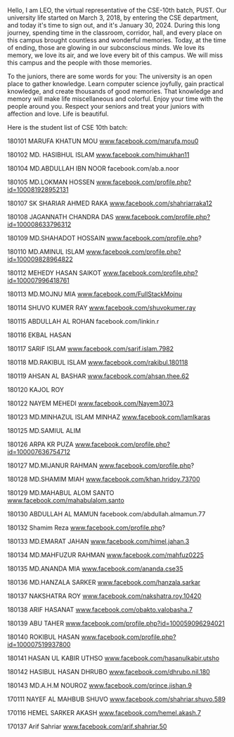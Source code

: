 Hello, I am LEO, the virtual representative of the CSE-10th batch, PUST. Our university life started on March 3, 2018, by entering the CSE department, and today it's time to sign out, and it's January 30, 2024. During this long journey, spending time in the classroom, corridor, hall, and every place on this campus brought countless and wonderful memories. Today, at the time of ending, those are glowing in our subconscious minds. We love its memory, we love its air, and we love every bit of this campus. We will miss this campus and the people with those memories.

To the juniors, there are some words for you: The university is an open place to gather knowledge. Learn computer science joyfully, gain practical knowledge, and create thousands of good memories. That knowledge and memory will make life miscellaneous and colorful. Enjoy your time with the people around you. Respect your seniors and treat your juniors with affection and love. Life is beautiful.

Here is the student list of CSE 10th batch:

180101 MARUFA KHATUN MOU
www.facebook.com/marufa.mou0

180102 MD. HASIBHUL ISLAM
www.facebook.com/himukhan11

180104 MD.ABDULLAH IBN NOOR
facebook.com/ab.a.noor

180105 MD.LOKMAN HOSSEN
www.facebook.com/profile.php?id=100081928952131

180107 SK SHARIAR AHMED RAKA
www.facebook.com/shahriarraka12

180108 JAGANNATH CHANDRA DAS
www.facebook.com/profile.php?id=100008633796312

180109 MD.SHAHADOT HOSSAIN
www.facebook.com/profile.php?

180110 MD.AMINUL ISLAM
www.facebook.com/profile.php?id=100009828964822

180112 MEHEDY HASAN SAIKOT
www.facebook.com/profile.php?id=100007996418761

180113 MD.MOJNU MIA
www.facebook.com/FullStackMojnu

180114 SHUVO KUMER RAY
www.facebook.com/shuvokumer.ray

180115 ABDULLAH AL ROHAN
facebook.com/linkin.r

180116 EKBAL HASAN

180117 SARIF ISLAM
www.facebook.com/sarif.islam.7982

180118 MD.RAKIBUL ISLAM
www.facebook.com/rakibul.180118

180119 AHSAN AL BASHAR
www.facebook.com/ahsan.thee.62

180120 KAJOL ROY

180122 NAYEM MEHEDI
www.facebook.com/Nayem3073

180123 MD.MINHAZUL ISLAM MINHAZ
www.facebook.com/IamIkaras

180125 MD.SAMIUL ALIM

180126 ARPA KR PUZA
www.facebook.com/profile.php?id=100007636754712

180127 MD.MIJANUR RAHMAN
www.facebook.com/profile.php?

180128 MD.SHAMIM MIAH
www.facebook.com/khan.hridoy.73700

180129 MD.MAHABUL ALOM SANTO
www.facebook.com/mahabulalom.santo

180130 ABDULLAH AL MAMUN
facebook.com/abdullah.almamun.77 

180132 Shamim Reza
www.facebook.com/profile.php?

180133 MD.EMARAT JAHAN
www.facebook.com/himel.jahan.3

180134 MD.MAHFUZUR RAHMAN
www.facebook.com/mahfuz0225

180135 MD.ANANDA MIA
www.facebook.com/ananda.cse35

180136 MD.HANZALA SARKER
www.facebook.com/hanzala.sarkar

180137 NAKSHATRA ROY
www.facebook.com/nakshatra.roy.10420

180138 ARIF HASANAT
www.facebook.com/obakto.valobasha.7

180139 ABU TAHER
www.facebook.com/profile.php?id=100059096294021

180140 ROKIBUL HASAN
www.facebook.com/profile.php?id=100007519937800

180141 HASAN UL KABIR UTHSO
www.facebook.com/hasanulkabir.utsho

180142 HASIBUL HASAN DHRUBO
www.facebook.com/dhrubo.nil.180

180143 MD.A.H.M NOUROZ
www.facebook.com/prince.jishan.9

170111 NAYEF AL MAHBUB SHUVO
www.facebook.com/shahriar.shuvo.589

170116 HEMEL SARKER AKASH
www.facebook.com/hemel.akash.7

170137 Arif Sahriar
www.facebook.com/arif.shahriar.50
